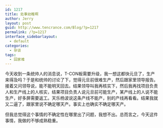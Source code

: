 ```yaml
---
id: 1217
title: 处事幼稚啊
author: Jerry
layout: post
guid: http://www.tencrance.com/Blog/?p=1217
permalink: /?p=1217
interface_sidebarlayout:
  - default
categories:
  - 杂谈
tags:
  - 回家难
---
```

今天收到一条统帅人的消息说，T-CON板需要升级，我一想这都快元旦了，生产来得及吗？于是和统帅的讨论了下，觉得元旦前很难生产，然后跟家里领导报告。接着又问领导说，能不能明天回去。结果领导叫我再核实下，然后我再找项目负责人和生产线上的人核实，结果项目负责人说元旦前可能生产，某产线上的人说不能生产，好多屏需要返工。天乐杨波说这条产线不能产，别的产线再看看。结果我就又二逼了，跟家里说不确定哪天产。事实上也确实不确定哪天产。

但我总觉得这个事情的不确定性在哪里出了问题，我想不出。总而言之，今天这件事情，我做的不够成熟稳重。